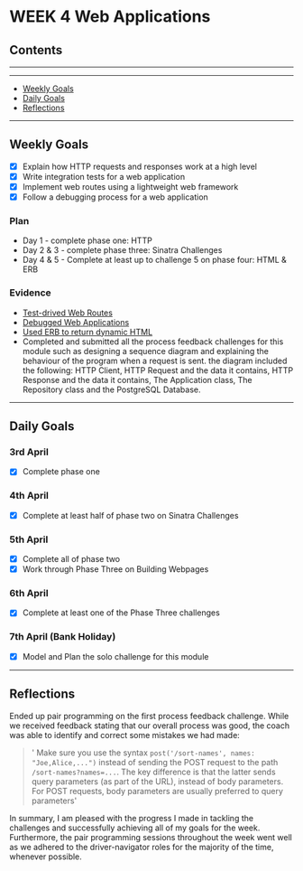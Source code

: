 # WEEK 4 Web Applications

## Contents

---
---

* [Weekly Goals](#weekly-goals)
* [Daily Goals](#daily-goals)
* [Reflections](#reflections)

---

## Weekly Goals

* [x] Explain how HTTP requests and responses work at a high level
* [x] Write integration tests for a web application
* [x] Implement web routes using a lightweight web framework
* [x] Follow a debugging process for a web application

### Plan

* Day 1 - complete phase one: HTTP
* Day 2 & 3 - complete phase three: Sinatra Challenges
* Day 4 & 5 - Complete at least up to challenge 5 on phase four: HTML & ERB

### Evidence

* [Test-drived Web Routes](https://github.com/maddc0de/music-library)
* [Debugged Web Applications](https://github.com/maddc0de/web-applications/tree/main/projects_to_debug)
* [Used ERB to return dynamic HTML](https://github.com/maddc0de/music-library-database-app)
* Completed and submitted all the process feedback challenges for this module such as designing a sequence diagram and explaining the behaviour of the program when a request is sent. the diagram included the following: HTTP Client, HTTP Request and the data it contains, HTTP Response and the data it contains, The Application class, The Repository class and the PostgreSQL Database.

---

## Daily Goals

### 3rd April

* [x] Complete phase one

### 4th April

* [x] Complete at least half of phase two on Sinatra Challenges

### 5th April

* [x] Complete all of phase two
* [x] Work through Phase Three on Building Webpages

### 6th April

* [x] Complete at least one of the Phase Three challenges

### 7th April (Bank Holiday)

* [x] Model and Plan the solo challenge for this module

---

## Reflections

Ended up pair programming on the first process feedback challenge. While we received feedback stating that our overall process was good, the coach was able to identify and correct some mistakes we had made:

>' Make sure you use the syntax `post('/sort-names', names: "Joe,Alice,...")` instead of sending the POST request to the path `/sort-names?names=...`. The key difference is that the latter sends query parameters (as part of the URL), instead of body parameters. For POST requests, body parameters are usually preferred to query parameters'

In summary, I am pleased with the progress I made in tackling the challenges and successfully achieving all of my goals for the week. Furthermore, the pair programming sessions throughout the week went well as we adhered to the driver-navigator roles for the majority of the time, whenever possible.
